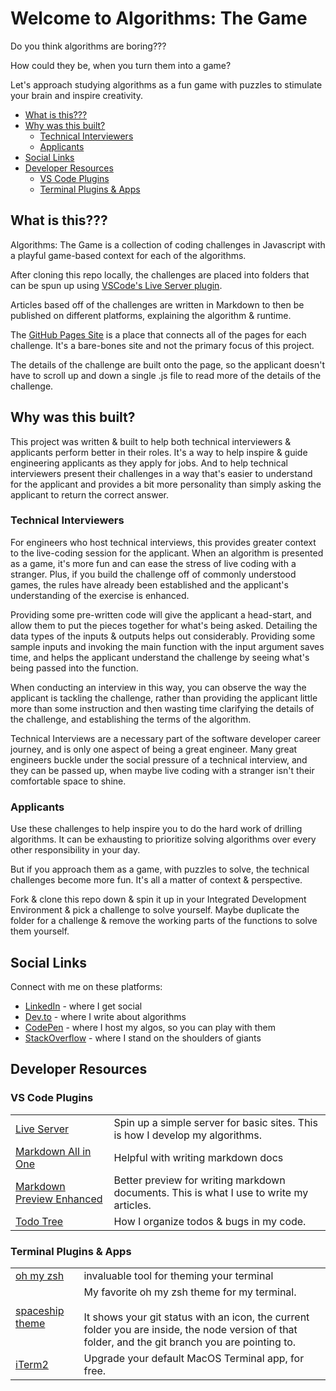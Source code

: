 # Welcome to Algorithms: The Game
Do you think algorithms are boring???

How could they be, when you turn them into a game?

Let's approach studying algorithms as a fun game with puzzles to stimulate your brain and inspire creativity.

- [What is this???](#what-is-this)
- [Why was this built?](#why-was-this-built)
  - [Technical Interviewers](#technical-interviewers)
  - [Applicants](#applicants)
- [Social Links](#social-links)
- [Developer Resources](#developer-resources)
  - [VS Code Plugins](#vs-code-plugins)
  - [Terminal Plugins & Apps](#terminal-plugins--apps)

## What is this???
Algorithms: The Game is a collection of coding challenges in Javascript with a playful game-based context for each of the algorithms.

After cloning this repo locally, the challenges are placed into folders that can be spun up using [VSCode's Live Server plugin](https://marketplace.visualstudio.com/items?itemName=ritwickdey.LiveServer).

Articles based off of the challenges are written in Markdown to then be published on different platforms, explaining the algorithm & runtime.

The [GitHub Pages Site](https://jasontoups.github.io/algorithms-the-game/) is a place that connects all of the pages for each challenge. It's a bare-bones site and not the primary focus of this project. 

The details of the challenge are built onto the page, so the applicant doesn't have to scroll up and down a single .js file to read more of the details of the challenge.

## Why was this built?

This project was written & built to help both technical interviewers & applicants perform better in their roles. It's a way to help inspire & guide engineering applicants as they apply for jobs. And to help technical interviewers present their challenges in a way that's easier to understand for the applicant and provides a bit more personality than simply asking the applicant to return the correct answer. 

### Technical Interviewers

For engineers who host technical interviews, this provides greater context to the live-coding session for the applicant. When an algorithm is presented as a game, it's more fun and can ease the stress of live coding with a stranger. Plus, if you build the challenge off of commonly understood games, the rules have already been established and the applicant's understanding of the exercise is enhanced.

Providing some pre-written code will give the applicant a head-start, and allow them to put the pieces together for what's being asked. Detailing the data types of the inputs & outputs helps out considerably. Providing some sample inputs and invoking the main function with the input argument saves time, and helps the applicant understand the challenge by seeing what's being passed into the function.

When conducting an interview in this way, you can observe the way the applicant is tackling the challenge, rather than providing the applicant little more than some instruction and then wasting time clarifying the details of the challenge, and establishing the terms of the algorithm.

Technical Interviews are a necessary part of the software developer career journey, and is only one aspect of being a great engineer. Many great engineers buckle under the social pressure of a technical interview, and they can be passed up, when maybe live coding with a stranger isn't their comfortable space to shine.

### Applicants

Use these challenges to help inspire you to do the hard work of drilling algorithms. It can be exhausting to prioritize solving algorithms over every other responsibility in your day.

But if you approach them as a game, with puzzles to solve, the technical challenges become more fun. It's all a matter of context & perspective.

Fork & clone this repo down & spin it up in your Integrated Development Environment & pick a challenge to solve yourself. Maybe duplicate the folder for a challenge & remove the working parts of the functions to solve them yourself.

## Social Links
Connect with me on these platforms:
- [LinkedIn](https://www.linkedin.com/in/jasontoups/) - where I get social
- [Dev.to](https://dev.to/jasontoups) - where I write about algorithms
- [CodePen](https://codepen.io/JasonToups) - where I host my algos, so you can play with them
- [StackOverflow](https://stackoverflow.com/users/4761122/jason-toups) - where I stand on the shoulders of giants

## Developer Resources
### VS Code Plugins

|  | |
|-|-|
| [Live Server](https://marketplace.visualstudio.com/items?itemName=ritwickdey.LiveServer) | Spin up a simple server for basic sites. This is how I develop my algorithms.|
|[Markdown All in One](https://marketplace.visualstudio.com/items?itemName=yzhang.markdown-all-in-one) | Helpful with writing markdown docs |
| [Markdown Preview Enhanced](https://marketplace.visualstudio.com/items?itemName=shd101wyy.markdown-preview-enhanced) | Better preview for writing markdown documents. This is what I use to write my articles. |
| [Todo Tree](https://marketplace.visualstudio.com/items?itemName=Gruntfuggly.todo-tree) | How I organize todos & bugs in my code. |

### Terminal Plugins & Apps
|  | |
|-|-|
| [oh my zsh](https://ohmyz.sh/) | invaluable tool for theming your terminal |
| [spaceship theme](https://github.com/spaceship-prompt/spaceship-prompt) | My favorite oh my zsh theme for my terminal.<br><br> It shows your git status with an icon, the current folder you are inside, the node version of that folder, and the git branch you are pointing to. |
| [iTerm2](https://iterm2.com/) | Upgrade your default MacOS Terminal app, for free. |